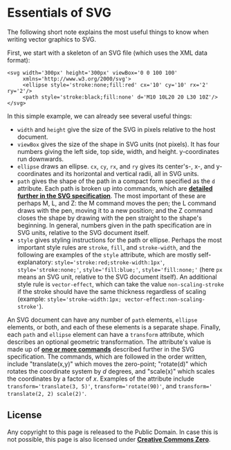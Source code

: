 # Essentials of SVG

The following short note explains the most useful things to know when writing vector graphics to SVG.

First, we start with a skeleton of an SVG file (which uses the XML data format):

    <svg width='300px' height='300px' viewBox='0 0 100 100'
         xmlns='http://www.w3.org/2000/svg'>
         <ellipse style='stroke:none;fill:red' cx='10' cy='10' rx='2' ry='2'/>
         <path style='stroke:black;fill:none' d='M10 10L20 20 L30 10Z'/>
    </svg>

In this simple example, we can already see several useful things:

- `width` and `height` give the size of the SVG in pixels relative to the host document.
- `viewBox` gives the size of the shape in SVG units (not pixels).  It has four numbers giving the left side, top side, width, and height.  y-coordinates run downwards.
- `ellipse` draws an ellipse.  `cx`, `cy`, `rx`, and `ry` gives its center's-, x-, and y-coordinates and its horizontal and vertical radii, all in SVG units.
- `path` gives the shape of the path in a compact form specified as the `d` attribute.  Each path is broken up into commands, which are [**detailed further in the SVG specification**](https://www.w3.org/TR/SVG/paths.html#PathData). The most important of these are perhaps M, L, and Z: the M command moves the pen; the L command draws with the pen, moving it to a new position; and the Z command closes the shape by drawing with the pen straight to the shape's beginning.  In general, numbers given in the path specification are in SVG units, relative to the SVG document itself.
- `style` gives styling instructions for the path or ellipse.  Perhaps the most important style rules are `stroke`, `fill`, and `stroke-width`, and the following are examples of the `style` attribute, which are mostly self-explanatory: `style='stroke:red;stroke-width:1px'`, `style='stroke:none;'`, `style='fill:blue;'`, `style='fill:none;'` (here `px` means an SVG unit, relative to the SVG document itself).  An additional style rule is `vector-effect`, which can take the value `non-scaling-stroke` if the stroke should have the same thickness regardless of scaling (example: `style='stroke-width:1px; vector-effect:non-scaling-stroke'`).

An SVG document can have any number of `path` elements, `ellipse` elements, or both, and each of these elements is a separate shape. Finally, each `path` and `ellipse` element can have a `transform` attribute, which describes an optional geometric transformation.  The attribute's value is made up of [**one or more commands**](https://www.w3.org/TR/SVG11/coords.html#TransformAttribute) described further in the SVG specification.  The commands, which are followed in the order written, include "translate(x,y)" which moves the zero-point; "rotate(d)" which rotates the coordinate system by _d_ degrees, and "scale(x)" which scales the coordinates by a factor of _x_. Examples of the attribute include `transform='translate(3, 5)'`, `transform='rotate(90)'`, and `transform=' translate(2, 2) scale(2)'`.

<a id=License></a>

## License

Any copyright to this page is released to the Public Domain.  In case this is not possible, this page is also licensed under [**Creative Commons Zero**](https://creativecommons.org/publicdomain/zero/1.0/).

